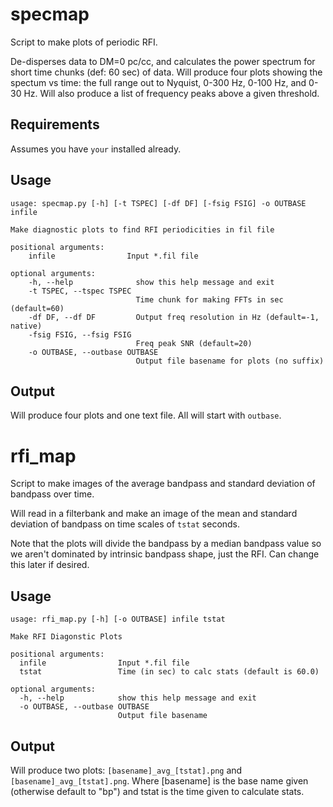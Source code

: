 # specmap
Script to make plots of periodic RFI. 

De-disperses data to DM=0 pc/cc, and calculates the power 
spectrum for short time chunks (def: 60 sec) of data. Will 
produce four plots showing the spectum vs time: the full range 
out to Nyquist, 0-300 Hz, 0-100 Hz, and 0-30 Hz.  Will also 
produce a list of frequency peaks above a given threshold.

## Requirements 

Assumes you have `your` installed already.

## Usage

    usage: specmap.py [-h] [-t TSPEC] [-df DF] [-fsig FSIG] -o OUTBASE infile

    Make diagnostic plots to find RFI periodicities in fil file

    positional arguments:
        infile                Input *.fil file

    optional arguments:
        -h, --help              show this help message and exit
        -t TSPEC, --tspec TSPEC
                                Time chunk for making FFTs in sec (default=60)
        -df DF, --df DF         Output freq resolution in Hz (default=-1, native)
        -fsig FSIG, --fsig FSIG
                                Freq peak SNR (default=20)
        -o OUTBASE, --outbase OUTBASE
                                Output file basename for plots (no suffix)

## Output

Will produce four plots and one text file.  All will start 
with `outbase`. 


# rfi_map
Script to make images of the average bandpass 
and standard deviation of bandpass over time. 

Will read in a filterbank and make an image of 
the mean and standard deviation of bandpass 
on time scales of `tstat` seconds.  

Note that the plots will divide the bandpass by 
a median bandpass value so we aren't dominated 
by intrinsic bandpass shape, just the RFI.  Can 
change this later if desired.

## Usage

    usage: rfi_map.py [-h] [-o OUTBASE] infile tstat

    Make RFI Diagonstic Plots

    positional arguments:
      infile                Input *.fil file
      tstat                 Time (in sec) to calc stats (default is 60.0)
    
    optional arguments:
      -h, --help            show this help message and exit
      -o OUTBASE, --outbase OUTBASE
                            Output file basename


## Output

Will produce two plots: `[basename]_avg_[tstat].png` and 
`[basename]_avg_[tstat].png`.  Where [basename] is the base name 
given (otherwise default to "bp") and tstat is the time given 
to calculate stats.
